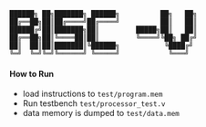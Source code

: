 
    ██████╗ ██╗███████╗ ██████╗          ██╗   ██╗
    ██╔══██╗██║██╔════╝██╔════╝          ██║   ██║
    ██████╔╝██║███████╗██║         █████╗██║   ██║
    ██╔══██╗██║╚════██║██║         ╚════╝╚██╗ ██╔╝
    ██║  ██║██║███████║╚██████╗           ╚████╔╝ 
    ╚═╝  ╚═╝╚═╝╚══════╝ ╚═════╝            ╚═══╝  
                                              

#### How to Run
- load instructions to `test/program.mem`
- Run testbench `test/processor_test.v`
- data memory is dumped to `test/data.mem`

